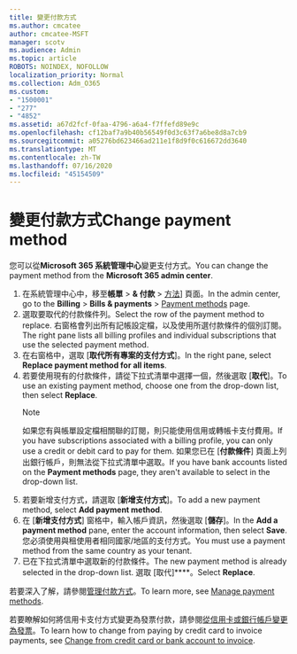 ```yaml
---
title: 變更付款方式
ms.author: cmcatee
author: cmcatee-MSFT
manager: scotv
ms.audience: Admin
ms.topic: article
ROBOTS: NOINDEX, NOFOLLOW
localization_priority: Normal
ms.collection: Adm_O365
ms.custom:
- "1500001"
- "277"
- "4852"
ms.assetid: a67d2fcf-0faa-4796-a6a4-f7ffefd89e9c
ms.openlocfilehash: cf12baf7a9b40b56549f0d3c63f7a6be8d8a7cb9
ms.sourcegitcommit: a05276bd623466ad211e1f8d9f0c616672dd3640
ms.translationtype: MT
ms.contentlocale: zh-TW
ms.lasthandoff: 07/16/2020
ms.locfileid: "45154509"
---
```

# <a name="change-payment-method"></a><span data-ttu-id="ab60a-102">變更付款方式</span><span class="sxs-lookup"><span data-stu-id="ab60a-102">Change payment method</span></span>

<span data-ttu-id="ab60a-103">您可以從**Microsoft 365 系統管理中心**變更支付方式。</span><span class="sxs-lookup"><span data-stu-id="ab60a-103">You can change the payment method from the **Microsoft 365 admin center**.</span></span>
  
1. <span data-ttu-id="ab60a-104">在系統管理中心中，移至**帳單**  >  **& 付款**  >  [方法](https://go.microsoft.com/fwlink/p/?linkid=2018806)] 頁面。</span><span class="sxs-lookup"><span data-stu-id="ab60a-104">In the admin center, go to the **Billing** > **Bills & payments** > [Payment methods](https://go.microsoft.com/fwlink/p/?linkid=2018806) page.</span></span>
2. <span data-ttu-id="ab60a-105">選取要取代的付款條件列。</span><span class="sxs-lookup"><span data-stu-id="ab60a-105">Select the row of the payment method to replace.</span></span> <span data-ttu-id="ab60a-106">右窗格會列出所有記帳設定檔，以及使用所選付款條件的個別訂閱。</span><span class="sxs-lookup"><span data-stu-id="ab60a-106">The right pane lists all billing profiles and individual subscriptions that use the selected payment method.</span></span>
3. <span data-ttu-id="ab60a-107">在右窗格中，選取 [**取代所有專案的支付方式**]。</span><span class="sxs-lookup"><span data-stu-id="ab60a-107">In the right pane, select **Replace payment method for all items**.</span></span>
4. <span data-ttu-id="ab60a-108">若要使用現有的付款條件，請從下拉式清單中選擇一個，然後選取 [**取代**]。</span><span class="sxs-lookup"><span data-stu-id="ab60a-108">To use an existing payment method, choose one from the drop-down list, then select **Replace**.</span></span>
    > [!NOTE]
    > <span data-ttu-id="ab60a-109">如果您有與帳單設定檔相關聯的訂閱，則只能使用信用或轉帳卡支付費用。</span><span class="sxs-lookup"><span data-stu-id="ab60a-109">If you have subscriptions associated with a billing profile, you can only use a credit or debit card to pay for them.</span></span> <span data-ttu-id="ab60a-110">如果您已在 [**付款條件**] 頁面上列出銀行帳戶，則無法從下拉式清單中選取。</span><span class="sxs-lookup"><span data-stu-id="ab60a-110">If you have bank accounts listed on the **Payment methods** page, they aren't available to select in the drop-down list.</span></span>
5. <span data-ttu-id="ab60a-111">若要新增支付方式，請選取 [**新增支付方式**]。</span><span class="sxs-lookup"><span data-stu-id="ab60a-111">To add a new payment method, select **Add payment method**.</span></span>
6. <span data-ttu-id="ab60a-112">在 [**新增支付方式**] 窗格中，輸入帳戶資訊，然後選取 [**儲存**]。</span><span class="sxs-lookup"><span data-stu-id="ab60a-112">In the **Add a payment method** pane, enter the account information, then select **Save**.</span></span> <span data-ttu-id="ab60a-113">您必須使用與租使用者相同國家/地區的支付方式。</span><span class="sxs-lookup"><span data-stu-id="ab60a-113">You must use a payment method from the same country as your tenant.</span></span>
7. <span data-ttu-id="ab60a-114">已在下拉式清單中選取新的付款條件。</span><span class="sxs-lookup"><span data-stu-id="ab60a-114">The new payment method is already selected in the drop-down list.</span></span> <span data-ttu-id="ab60a-115">選取 [取代]\*\*\*\*。</span><span class="sxs-lookup"><span data-stu-id="ab60a-115">Select **Replace**.</span></span>

<span data-ttu-id="ab60a-116">若要深入了解，請參閱[管理付款方式](https://docs.microsoft.com/microsoft-365/commerce/billing-and-payments/manage-payment-methods)。</span><span class="sxs-lookup"><span data-stu-id="ab60a-116">To learn more, see [Manage payment methods](https://docs.microsoft.com/microsoft-365/commerce/billing-and-payments/manage-payment-methods).</span></span>

<span data-ttu-id="ab60a-117">若要瞭解如何將信用卡支付方式變更為發票付款，請參閱[從信用卡或銀行帳戶變更為發票](https://docs.microsoft.com/microsoft-365/commerce/billing-and-payments/change-payment-method#change-from-credit-card-or-bank-account-to-invoice)。</span><span class="sxs-lookup"><span data-stu-id="ab60a-117">To learn how to change from paying by credit card to invoice payments, see [Change from credit card or bank account to invoice](https://docs.microsoft.com/microsoft-365/commerce/billing-and-payments/change-payment-method#change-from-credit-card-or-bank-account-to-invoice).</span></span>